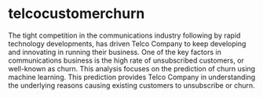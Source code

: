 # telcocustomerchurn
The tight competition in the communications industry following by rapid technology developments, has driven Telco Company to keep developing and innovating in running their business. One of the key factors in communications business is the high rate of unsubscribed customers, or well-known as churn. This analysis focuses on the prediction of churn using machine learning. This prediction provides Telco Company in understanding the underlying reasons causing existing customers to unsubscribe or churn.
